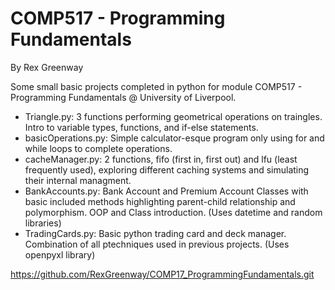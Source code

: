 # COMP517 - Programming Fundamentals
By Rex Greenway

Some small basic projects completed in python for module COMP517 - Programming Fundamentals @ University of Liverpool.

- Triangle.py: 3 functions performing geometrical operations on traingles. Intro to variable types, functions, and if-else statements.
- basicOperations.py: Simple calculator-esque program only using for and while loops to complete operations.
- cacheManager.py: 2 functions, fifo (first in, first out) and lfu (least frequently used), exploring different caching systems and simulating their internal managment.
- BankAccounts.py: Bank Account and Premium Account Classes with basic included methods highlighting parent-child relationship and polymorphism. OOP and Class introduction. (Uses datetime and random libraries)
- TradingCards.py: Basic python trading card and deck manager. Combination of all ptechniques used in previous projects. (Uses openpyxl library)

https://github.com/RexGreenway/COMP17_ProgrammingFundamentals.git
